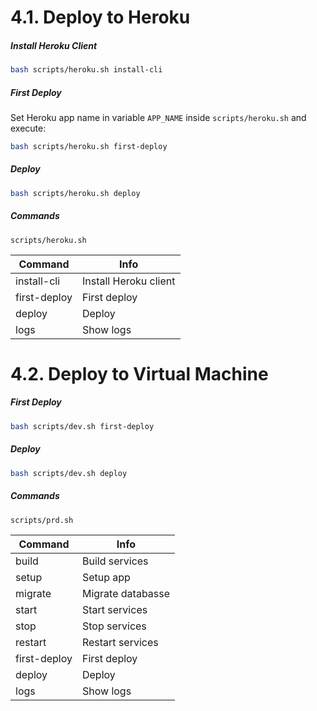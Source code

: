 # 4.1. Deploy to Heroku

##### Install Heroku Client

```bash
bash scripts/heroku.sh install-cli
```

##### First Deploy

Set Heroku app name in variable ```APP_NAME``` inside ```scripts/heroku.sh``` and execute:

```bash
bash scripts/heroku.sh first-deploy
```

##### Deploy

```bash
bash scripts/heroku.sh deploy
```

##### Commands

```scripts/heroku.sh```

Command      | Info
-------------|----------------------
install-cli  | Install Heroku client
first-deploy | First deploy
deploy       | Deploy
logs         | Show logs

# 4.2. Deploy to Virtual Machine

##### First Deploy

```bash
bash scripts/dev.sh first-deploy
```

##### Deploy

```bash
bash scripts/dev.sh deploy
```

##### Commands

```scripts/prd.sh```

Command      | Info
-------------|------------------
build        | Build services
setup        | Setup app
migrate      | Migrate databasse
start        | Start services
stop         | Stop services
restart      | Restart services
first-deploy | First deploy
deploy       | Deploy
logs         | Show logs